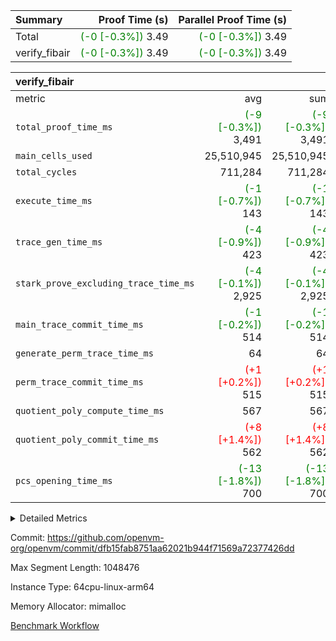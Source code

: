 | Summary | Proof Time (s) | Parallel Proof Time (s) |
|:---|---:|---:|
| Total | <span style='color: green'>(-0 [-0.3%])</span> 3.49 | <span style='color: green'>(-0 [-0.3%])</span> 3.49 |
| verify_fibair | <span style='color: green'>(-0 [-0.3%])</span> 3.49 | <span style='color: green'>(-0 [-0.3%])</span> 3.49 |


| verify_fibair |||||
|:---|---:|---:|---:|---:|
|metric|avg|sum|max|min|
| `total_proof_time_ms ` | <span style='color: green'>(-9 [-0.3%])</span> 3,491 | <span style='color: green'>(-9 [-0.3%])</span> 3,491 | <span style='color: green'>(-9 [-0.3%])</span> 3,491 | <span style='color: green'>(-9 [-0.3%])</span> 3,491 |
| `main_cells_used     ` |  25,510,945 |  25,510,945 |  25,510,945 |  25,510,945 |
| `total_cycles        ` |  711,284 |  711,284 |  711,284 |  711,284 |
| `execute_time_ms     ` | <span style='color: green'>(-1 [-0.7%])</span> 143 | <span style='color: green'>(-1 [-0.7%])</span> 143 | <span style='color: green'>(-1 [-0.7%])</span> 143 | <span style='color: green'>(-1 [-0.7%])</span> 143 |
| `trace_gen_time_ms   ` | <span style='color: green'>(-4 [-0.9%])</span> 423 | <span style='color: green'>(-4 [-0.9%])</span> 423 | <span style='color: green'>(-4 [-0.9%])</span> 423 | <span style='color: green'>(-4 [-0.9%])</span> 423 |
| `stark_prove_excluding_trace_time_ms` | <span style='color: green'>(-4 [-0.1%])</span> 2,925 | <span style='color: green'>(-4 [-0.1%])</span> 2,925 | <span style='color: green'>(-4 [-0.1%])</span> 2,925 | <span style='color: green'>(-4 [-0.1%])</span> 2,925 |
| `main_trace_commit_time_ms` | <span style='color: green'>(-1 [-0.2%])</span> 514 | <span style='color: green'>(-1 [-0.2%])</span> 514 | <span style='color: green'>(-1 [-0.2%])</span> 514 | <span style='color: green'>(-1 [-0.2%])</span> 514 |
| `generate_perm_trace_time_ms` |  64 |  64 |  64 |  64 |
| `perm_trace_commit_time_ms` | <span style='color: red'>(+1 [+0.2%])</span> 515 | <span style='color: red'>(+1 [+0.2%])</span> 515 | <span style='color: red'>(+1 [+0.2%])</span> 515 | <span style='color: red'>(+1 [+0.2%])</span> 515 |
| `quotient_poly_compute_time_ms` |  567 |  567 |  567 |  567 |
| `quotient_poly_commit_time_ms` | <span style='color: red'>(+8 [+1.4%])</span> 562 | <span style='color: red'>(+8 [+1.4%])</span> 562 | <span style='color: red'>(+8 [+1.4%])</span> 562 | <span style='color: red'>(+8 [+1.4%])</span> 562 |
| `pcs_opening_time_ms ` | <span style='color: green'>(-13 [-1.8%])</span> 700 | <span style='color: green'>(-13 [-1.8%])</span> 700 | <span style='color: green'>(-13 [-1.8%])</span> 700 | <span style='color: green'>(-13 [-1.8%])</span> 700 |



<details>
<summary>Detailed Metrics</summary>

|  | verify_program_compile_ms | total_cells | stark_prove_excluding_trace_time_ms | quotient_poly_compute_time_ms | quotient_poly_commit_time_ms | perm_trace_commit_time_ms | pcs_opening_time_ms | main_trace_commit_time_ms |
| --- | --- | --- | --- | --- | --- | --- | --- |
|  | 4 | 65,536 | 67 | 4 | 13 | 0 | 32 | 16 | 

| air_name | rows | quotient_deg | main_cols | interactions | constraints | cells |
| --- | --- | --- | --- | --- | --- | --- |
| AccessAdapterAir<2> |  | 4 |  | 5 | 12 |  | 
| AccessAdapterAir<4> |  | 4 |  | 5 | 12 |  | 
| AccessAdapterAir<8> |  | 4 |  | 5 | 12 |  | 
| FibonacciAir | 32,768 | 1 | 2 |  | 5 | 65,536 | 
| FriReducedOpeningAir |  | 4 |  | 35 | 59 |  | 
| NativePoseidon2Air<BabyBearParameters>, 1> |  | 4 |  | 31 | 302 |  | 
| PhantomAir |  | 4 |  | 3 | 4 |  | 
| ProgramAir |  | 1 |  | 1 | 4 |  | 
| VariableRangeCheckerAir |  | 1 |  | 1 | 4 |  | 
| VmAirWrapper<BranchNativeAdapterAir, BranchEqualCoreAir<1> |  | 2 |  | 11 | 23 |  | 
| VmAirWrapper<JalNativeAdapterAir, JalCoreAir> |  | 4 |  | 7 | 6 |  | 
| VmAirWrapper<NativeAdapterAir<2, 0>, PublicValuesCoreAir> |  | 4 |  | 11 | 22 |  | 
| VmAirWrapper<NativeAdapterAir<2, 1>, FieldArithmeticCoreAir> |  | 4 |  | 15 | 23 |  | 
| VmAirWrapper<NativeLoadStoreAdapterAir<1>, NativeLoadStoreCoreAir<1> |  | 4 |  | 15 | 20 |  | 
| VmAirWrapper<NativeLoadStoreAdapterAir<4>, NativeLoadStoreCoreAir<4> |  | 4 |  | 15 | 20 |  | 
| VmAirWrapper<NativeVectorizedAdapterAir<4>, FieldExtensionCoreAir> |  | 4 |  | 15 | 23 |  | 
| VmConnectorAir |  | 4 |  | 3 | 8 |  | 
| VolatileBoundaryAir |  | 4 |  | 4 | 16 |  | 

| group | trace_gen_time_ms | total_proof_time_ms | total_cycles | total_cells | stark_prove_excluding_trace_time_ms | quotient_poly_compute_time_ms | quotient_poly_commit_time_ms | perm_trace_commit_time_ms | pcs_opening_time_ms | main_trace_commit_time_ms | main_cells_used | generate_perm_trace_time_ms | execute_time_ms |
| --- | --- | --- | --- | --- | --- | --- | --- | --- | --- | --- | --- | --- | --- |
| verify_fibair | 423 | 3,491 | 711,284 | 72,898,584 | 2,925 | 567 | 562 | 515 | 700 | 514 | 25,510,945 | 64 | 143 | 

| group | air_name | rows | prep_cols | perm_cols | main_cols | cells |
| --- | --- | --- | --- | --- | --- | --- |
| verify_fibair | AccessAdapterAir<2> | 131,072 |  | 16 | 11 | 3,538,944 | 
| verify_fibair | AccessAdapterAir<4> | 65,536 |  | 16 | 13 | 1,900,544 | 
| verify_fibair | AccessAdapterAir<8> | 32,768 |  | 16 | 17 | 1,081,344 | 
| verify_fibair | FriReducedOpeningAir | 512 |  | 76 | 64 | 71,680 | 
| verify_fibair | NativePoseidon2Air<BabyBearParameters>, 1> | 8,192 |  | 36 | 348 | 3,145,728 | 
| verify_fibair | PhantomAir | 16,384 |  | 8 | 6 | 229,376 | 
| verify_fibair | ProgramAir | 8,192 |  | 8 | 10 | 147,456 | 
| verify_fibair | VariableRangeCheckerAir | 262,144 | 2 | 8 | 1 | 2,359,296 | 
| verify_fibair | VmAirWrapper<BranchNativeAdapterAir, BranchEqualCoreAir<1> | 262,144 |  | 28 | 23 | 13,369,344 | 
| verify_fibair | VmAirWrapper<JalNativeAdapterAir, JalCoreAir> | 32,768 |  | 12 | 10 | 720,896 | 
| verify_fibair | VmAirWrapper<NativeAdapterAir<2, 1>, FieldArithmeticCoreAir> | 524,288 |  | 20 | 30 | 26,214,400 | 
| verify_fibair | VmAirWrapper<NativeLoadStoreAdapterAir<1>, NativeLoadStoreCoreAir<1> | 262,144 |  | 36 | 25 | 15,990,784 | 
| verify_fibair | VmAirWrapper<NativeLoadStoreAdapterAir<4>, NativeLoadStoreCoreAir<4> | 16,384 |  | 36 | 34 | 1,146,880 | 
| verify_fibair | VmAirWrapper<NativeVectorizedAdapterAir<4>, FieldExtensionCoreAir> | 8,192 |  | 20 | 40 | 491,520 | 
| verify_fibair | VmConnectorAir | 2 | 1 | 8 | 4 | 24 | 
| verify_fibair | VolatileBoundaryAir | 131,072 |  | 8 | 11 | 2,490,368 | 

</details>


Commit: https://github.com/openvm-org/openvm/commit/dfb15fab8751aa62021b944f71569a72377426dd

Max Segment Length: 1048476

Instance Type: 64cpu-linux-arm64

Memory Allocator: mimalloc

[Benchmark Workflow](https://github.com/openvm-org/openvm/actions/runs/12821357546)
